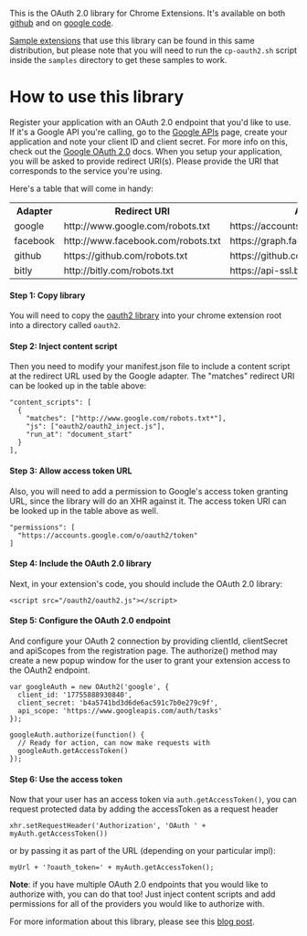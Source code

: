 This is the OAuth 2.0 library for Chrome Extensions. It's available on
both [github][] and on [google code][].

[Sample extensions][samples] that use this library can be found in this same
distribution, but please note that you will need to run the
`cp-oauth2.sh` script inside the `samples` directory to get these
samples to work.

# How to use this library

Register your application with an OAuth 2.0 endpoint that you'd like to
use. If it's a Google API you're calling, go to the [Google APIs][gapi]
page, create your application and note your client ID and client secret.
For more info on this, check out the [Google OAuth 2.0][goauth2] docs.
When you setup your application, you will be asked to provide redirect
URI(s). Please provide the URI that corresponds to the service you're
using.

Here's a table that will come in handy:

<table id="impls">
  <tr>
    <th>Adapter</th>
    <th>Redirect URI</th>
    <th>Access Token URI</th>
  </tr>
  <tr>
    <td>google</td>
    <td>http://www.google.com/robots.txt</td>
    <td>https://accounts.google.com/o/oauth2/token</td>
  </tr>
  <tr>
    <td>facebook</td>
    <td>http://www.facebook.com/robots.txt</td>
    <td>https://graph.facebook.com/oauth/access_token</td>
  </tr>
  <tr>
    <td>github</td>
    <td>https://github.com/robots.txt</td>
    <td>https://github.com/login/oauth/access_token</td>
  </tr>
  <tr>
    <td>bitly</td>
    <td>http://bitly.com/robots.txt</td>
    <td>https://api-ssl.bitly.com/oauth/access_token</td>
  </tr>
</table>

#### Step 1: Copy library

You will need to copy the [oauth2 library][oauth2crx] into your chrome
extension root into a directory called `oauth2`.

#### Step 2: Inject content script

Then you need to modify your manifest.json file to include a content
script at the redirect URL used by the Google adapter. The "matches"
redirect URI can be looked up in the table above:

    "content_scripts": [
      {
        "matches": ["http://www.google.com/robots.txt*"],
        "js": ["oauth2/oauth2_inject.js"],
        "run_at": "document_start"
      }
    ],

#### Step 3: Allow access token URL

Also, you will need to add a permission to Google's access token
granting URL, since the library will do an XHR against it. The access
token URI can be looked up in the table above as well.

    "permissions": [
      "https://accounts.google.com/o/oauth2/token"
    ]

#### Step 4: Include the OAuth 2.0 library

Next, in your extension's code, you should include the OAuth 2.0
library:

    <script src="/oauth2/oauth2.js"></script>

#### Step 5: Configure the OAuth 2.0 endpoint

And configure your OAuth 2 connection by providing clientId,
clientSecret and apiScopes from the registration page. The authorize()
method may create a new popup window for the user to grant your
extension access to the OAuth2 endpoint.

    var googleAuth = new OAuth2('google', {
      client_id: '17755888930840',
      client_secret: 'b4a5741bd3d6de6ac591c7b0e279c9f',
      api_scope: 'https://www.googleapis.com/auth/tasks'
    });

    googleAuth.authorize(function() {
      // Ready for action, can now make requests with
      googleAuth.getAccessToken()
    });

#### Step 6: Use the access token

Now that your user has an access token via `auth.getAccessToken()`, you
can request protected data by adding the accessToken as a request header

    xhr.setRequestHeader('Authorization', 'OAuth ' + myAuth.getAccessToken())

or by passing it as part of the URL (depending on your particular impl):

    myUrl + '?oauth_token=' + myAuth.getAccessToken();

**Note**: if you have multiple OAuth 2.0 endpoints that you would like
to authorize with, you can do that too! Just inject content scripts and
add permissions for all of the providers you would like to authorize
with.

For more information about this library, please see this [blog
post][blog].

[gapi]: https://code.google.com/apis/console/
[goauth2]: http://code.google.com/apis/accounts/docs/OAuth2.html
[oauth crx]: http://code.google.com/chrome/extensions/tut_oauth.html
[oauth2crx]: https://github.com/borismus/oauth2-extensions/tree/master/lib

[github]: https://github.com/borismus/oauth2-extensions/
[google code]: http://code.google.com/p/oauth2-extensions/
[samples]: https://github.com/borismus/oauth2-extensions/samples
[blog]: http://smus.com/oauth2-chrome-extensions

